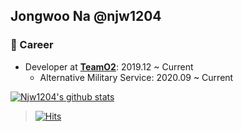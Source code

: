 ## Jongwoo Na @njw1204

### 💼 Career
- Developer at [**TeamO2**](https://carmore.kr/): 2019.12 ~ Current
  - Alternative Military Service: 2020.09 ~ Current

[![Njw1204's github stats](https://github-readme-stats.vercel.app/api?username=njw1204&show_icons=true&title_color=fff&icon_color=79ff97&text_color=9f9f9f&bg_color=151515)](https://github.com/njw1204)

> [![Hits](https://hits.seeyoufarm.com/api/count/incr/badge.svg?url=https%3A%2F%2Fgithub.com%2Fnjw1204%2Fnjw1204)](https://github.com/njw1204/njw1204)
